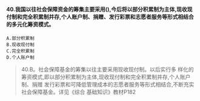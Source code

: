 #### 40.我国以往社会保障资金的筹集主要采用(),今后将以部分积累制为主体,现收现付制和完全积累制并存,个人账户制、捐赠、发行彩票和志愿者服务等形式相结合的多元化筹资模式。
    A.部分积累制
    B.现收现付制
    C.完全积累制
    D.个人账户制
>   40.B。社会保障基金的筹集以往主要采用现收现付制。以后实行多
    样化的筹资模式,即以部分积累制为主体,现收现付制和完全积累制并存,个人账户制、捐赠
    发行彩票和可降低管理成本的志愿者服务等形式相结合,不断充实社会保障基金。详见《综合
    基础知识》教材P182


















    
    